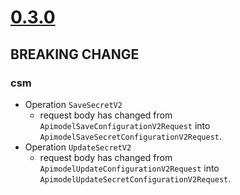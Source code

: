 # [0.3.0]

## BREAKING CHANGE

### csm
- Operation `SaveSecretV2`
  - request body has changed from `ApimodelSaveConfigurationV2Request` into `ApimodelSaveSecretConfigurationV2Request`.
- Operation `UpdateSecretV2`
  - request body has changed from `ApimodelUpdateConfigurationV2Request` into `ApimodelUpdateSecretConfigurationV2Request`.

[0.3.0]: https://github.com/AccelByte/accelbyte-go-modular-sdk/compare/csm-sdk/v0.2.0..csm-sdk/v0.3.0
